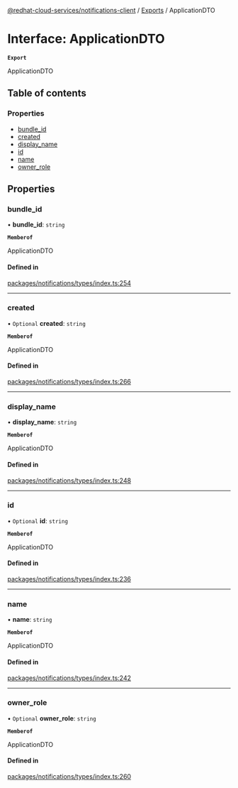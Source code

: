 [@redhat-cloud-services/notifications-client](../README.md) / [Exports](../modules.md) / ApplicationDTO

# Interface: ApplicationDTO

**`Export`**

ApplicationDTO

## Table of contents

### Properties

- [bundle\_id](ApplicationDTO.md#bundle_id)
- [created](ApplicationDTO.md#created)
- [display\_name](ApplicationDTO.md#display_name)
- [id](ApplicationDTO.md#id)
- [name](ApplicationDTO.md#name)
- [owner\_role](ApplicationDTO.md#owner_role)

## Properties

### bundle\_id

• **bundle\_id**: `string`

**`Memberof`**

ApplicationDTO

#### Defined in

[packages/notifications/types/index.ts:254](https://github.com/RedHatInsights/javascript-clients/blob/main/packages/notifications/types/index.ts#L254)

___

### created

• `Optional` **created**: `string`

**`Memberof`**

ApplicationDTO

#### Defined in

[packages/notifications/types/index.ts:266](https://github.com/RedHatInsights/javascript-clients/blob/main/packages/notifications/types/index.ts#L266)

___

### display\_name

• **display\_name**: `string`

**`Memberof`**

ApplicationDTO

#### Defined in

[packages/notifications/types/index.ts:248](https://github.com/RedHatInsights/javascript-clients/blob/main/packages/notifications/types/index.ts#L248)

___

### id

• `Optional` **id**: `string`

**`Memberof`**

ApplicationDTO

#### Defined in

[packages/notifications/types/index.ts:236](https://github.com/RedHatInsights/javascript-clients/blob/main/packages/notifications/types/index.ts#L236)

___

### name

• **name**: `string`

**`Memberof`**

ApplicationDTO

#### Defined in

[packages/notifications/types/index.ts:242](https://github.com/RedHatInsights/javascript-clients/blob/main/packages/notifications/types/index.ts#L242)

___

### owner\_role

• `Optional` **owner\_role**: `string`

**`Memberof`**

ApplicationDTO

#### Defined in

[packages/notifications/types/index.ts:260](https://github.com/RedHatInsights/javascript-clients/blob/main/packages/notifications/types/index.ts#L260)
